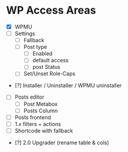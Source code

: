 WP Access Areas
===============

 - [x] WPMU
 - [ ] Settings
	 - [ ] Fallback
	 - [ ] Post type
		 - [ ] Enabled
		 - [ ] default access
		 - [ ] post Status
	 - [ ] Set/Unset Role-Caps
 - [?] Installer / Uninstaller / WPMU uninstaller
 - [ ] Posts editor
	 - [ ] Post Metabox
	 - [ ] Posts Column
 - [ ] Posts frontend
 - [ ] 1.x filters + actions
 - [ ] Shortcode with fallback
 - [?] 2.0 Upgrader (rename table & cols)
